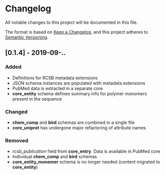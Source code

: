 # Changelog
All notable changes to this project will be documented in this file.

The format is based on [Keep a Changelog](https://keepachangelog.com/en/1.0.0/),
and this project adheres to [Semantic Versioning](https://semver.org/spec/v2.0.0.html).

## [0.1.4] - 2019-09-..
### Added
- Definitions for RCSB metadata extensions
- JSON schema instances are populated with metadata extensions 
- PubMed data is extracted in a separate core
- __core_entity__ schema defines summary info for polymer monomers present in the sequence


### Changed
- __chem_comp__ and  __bird__ schemas are combined in a single file
- __core_uniprot__ has undergone major refactoring of attribute names 


### Removed
- _rcsb_publication_ field from __core_entry__. Data is available in PubMed core
- Individual __chem_comp__ and  __bird__ schemas
- __core_entity_monomer__ schema is no longer needed (content migrated to __core_entity__)
